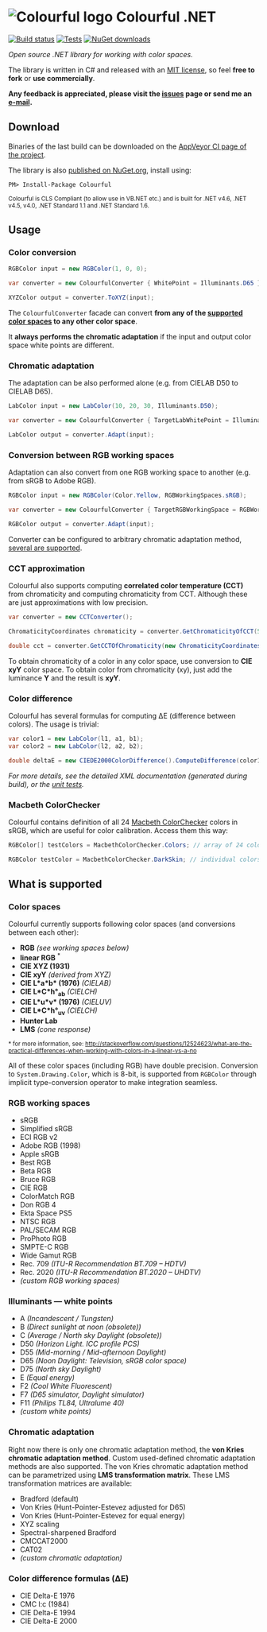 ![Colourful logo](https://raw.githubusercontent.com/tompazourek/Colourful/master/assets/logo_32.png) Colourful .NET
==============

[![Build status](https://img.shields.io/appveyor/ci/tompazourek/colourful.svg)](https://ci.appveyor.com/project/tompazourek/colourful)
[![Tests](https://img.shields.io/appveyor/tests/tompazourek/colourful.svg)](https://ci.appveyor.com/project/tompazourek/colourful/build/tests)
[![NuGet downloads](https://img.shields.io/nuget/dt/Colourful.svg)](https://www.nuget.org/packages/Colourful/)

*Open source .NET library for working with color spaces.*

The library is written in C# and released with an [MIT license](https://raw.githubusercontent.com/tompazourek/Colourful/master/LICENSE), so feel **free to fork** or **use commercially**.

**Any feedback is appreciated, please visit the [issues](https://github.com/tompazourek/Colourful/issues?state=open) page or send me an [e-mail](mailto:tom.pazourek@gmail.com).**

Download
--------

Binaries of the last build can be downloaded on the [AppVeyor CI page of the project](https://ci.appveyor.com/project/tompazourek/colourful/build/artifacts).

The library is also [published on NuGet.org](https://www.nuget.org/packages/Colourful/), install using:

```
PM> Install-Package Colourful
```

<sup>Colourful is CLS Compliant (to allow use in VB.NET etc.) and is built for .NET v4.6, .NET v4.5, v4.0, .NET Standard 1.1 and .NET Standard 1.6.</sup>


Usage
-----

### Color conversion

```csharp
RGBColor input = new RGBColor(1, 0, 0);

var converter = new ColourfulConverter { WhitePoint = Illuminants.D65 };

XYZColor output = converter.ToXYZ(input);
```

The `ColourfulConverter` facade can convert **from any of the [supported color spaces](#color-spaces) to any other color space**.

It **always performs the chromatic adaptation** if the input and output color space white points are different.

### Chromatic adaptation

The adaptation can be also performed alone (e.g. from CIELAB D50 to CIELAB D65).


```csharp
LabColor input = new LabColor(10, 20, 30, Illuminants.D50);

var converter = new ColourfulConverter { TargetLabWhitePoint = Illuminants.D65 };

LabColor output = converter.Adapt(input);
```

### Conversion between RGB working spaces

Adaptation can also convert from one RGB working space to another (e.g. from sRGB to Adobe RGB).

```csharp
RGBColor input = new RGBColor(Color.Yellow, RGBWorkingSpaces.sRGB);

var converter = new ColourfulConverter { TargetRGBWorkingSpace = RGBWorkingSpaces.AdobeRGB1998 };

RGBColor output = converter.Adapt(input);
```

Converter can be configured to arbitrary chromatic adaptation method, [several are supported](#chromatic-adaptation-methods).

### CCT approximation

Colourful also supports computing **correlated color temperature (CCT)** from chromaticity and computing chromaticity from CCT. Although these are just approximations with low precision.

```csharp
var converter = new CCTConverter();

ChromaticityCoordinates chromaticity = converter.GetChromaticityOfCCT(5454); // x=0.33, y=0.34

double cct = converter.GetCCTOfChromaticity(new ChromaticityCoordinates(0.31271, 0.32902)); // cca 6500 K 
```

To obtain chromaticity of a color in any color space, use conversion to **CIE xyY** color space. To obtain color from chromaticity (xy), just add the luminance **Y** and the result is **xyY**. 

### Color difference

Colourful has several formulas for computing &#916;E (difference between colors). The usage is trivial:

```csharp
var color1 = new LabColor(l1, a1, b1);
var color2 = new LabColor(l2, a2, b2);

double deltaE = new CIEDE2000ColorDifference().ComputeDifference(color1, color2);
```

*For more details, see the detailed XML documentation (generated during build), or the [unit tests](https://github.com/tompazourek/Colourful/tree/master/Colourful.Tests).*

### Macbeth ColorChecker

Colourful contains definition of all 24 [Macbeth ColorChecker](http://en.wikipedia.org/wiki/ColorChecker) colors in sRGB, which are useful for color calibration. Access them this way:

```csharp
RGBColor[] testColors = MacbethColorChecker.Colors; // array of 24 colors

RGBColor testColor = MacbethColorChecker.DarkSkin; // individual colors
```


What is supported
-----------------

### Color spaces

Colourful currently supports following color spaces (and conversions between each other):

* **RGB** *(see working spaces below)*
* **linear RGB** <sup>*</sup>
* **CIE XYZ (1931)**
* **CIE xyY** *(derived from XYZ)*
* **CIE L\*a\*b\* (1976)** *(CIELAB)*
* **CIE L\*C\*h°<sub>ab</sub>** *(CIELCH)*
* **CIE L\*u\*v\* (1976)** *(CIELUV)*
* **CIE L\*C\*h°<sub>uv</sub>** *(CIELCH)*
* **Hunter Lab**
* **LMS** *(cone response)*

<sup>* for more information, see: http://stackoverflow.com/questions/12524623/what-are-the-practical-differences-when-working-with-colors-in-a-linear-vs-a-no</sup>

All of these color spaces (including RGB) have double precision. Conversion to `System.Drawing.Color`, which is 8-bit, is supported from `RGBColor` through implicit type-conversion operator to make integration seamless.

### RGB working spaces

  * sRGB
  * Simplified sRGB
  * ECI RGB v2
  * Adobe RGB (1998)
  * Apple sRGB
  * Best RGB
  * Beta RGB
  * Bruce RGB
  * CIE RGB
  * ColorMatch RGB
  * Don RGB 4
  * Ekta Space PS5
  * NTSC RGB
  * PAL/SECAM RGB
  * ProPhoto RGB
  * SMPTE-C RGB
  * Wide Gamut RGB
  * Rec. 709 *(ITU-R Recommendation BT.709 &ndash; HDTV)*
  * Rec. 2020 *(ITU-R Recommendation BT.2020 &ndash; UHDTV)*
  * *(custom RGB working spaces)*

### Illuminants &mdash; white points

* A *(Incandescent / Tungsten)*
* B *(Direct sunlight at noon (obsolete))*
* C *(Average / North sky Daylight (obsolete))*
* D50 *(Horizon Light. ICC profile PCS)*
* D55 *(Mid-morning / Mid-afternoon Daylight)*
* D65 *(Noon Daylight: Television, sRGB color space)*
* D75 *(North sky Daylight)*
* E *(Equal energy)*
* F2 *(Cool White Fluorescent)*
* F7 *(D65 simulator, Daylight simulator)*
* F11 *(Philips TL84, Ultralume 40)*
* *(custom white points)*

### Chromatic adaptation

Right now there is only one chromatic adaptation method, the **von Kries chromatic adaptation method**. Custom used-defined chromatic adaptation methods are also supported. The von Kries chromatic adaptation method can be parametrized using **LMS transformation matrix**. These LMS transformation matrices are available:

* Bradford (default)
* Von Kries (Hunt-Pointer-Estevez adjusted for D65)
* Von Kries (Hunt-Pointer-Estevez for equal energy)
* XYZ scaling
* Spectral-sharpened Bradford 
* CMCCAT2000
* CAT02
* *(custom chromatic adaptation)*

### Color difference formulas (ΔE)

* CIE Delta-E 1976
* CMC l:c (1984)
* CIE Delta-E 1994
* CIE Delta-E 2000
